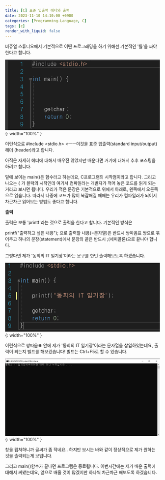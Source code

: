 ```yaml
---
title: [C] 표준 입출력 헤더와 출력
date: 2023-11-10 14:10:00 +0900
categories: [Programming-Language, C]
tags: [c]
render_with_liquid: false
---
```


비쥬얼 스튜디오에서 기본적으로 어떤 프로그래밍을 하기 위해선 기본적인 '틀'을 짜야한다고 합니다.

![Desktop View](/assets/img/Programming-Language/C/Common-IO-Header/1.png){: width="100%" }

이런식으로 #include <stdio.h> <ㅡㅡ이것을 표준 입출력(standard input/output) 헤더 (header)라고 합니다.

아직은 자세히 헤더에 대해서 배우진 않았지만 배운다면 거기에 대해서 추후 포스팅을 하려고 합니다.

밑에 보이는 main()은 함수라고 하는데요, C프로그램의 시작점이라고 합니다. 그리고 나오는 { 가 블럭의 시작인데 여기서 컴파일러는 개발자가 적어 놓은 코드를 읽게 되는거라고 보시면 됩니다. 우리가 적은 문장은 기본적으로 위에서 아래로, 왼쪽에서 오른쪽으로 읽습니다. 따라서 나중에 코드가 많이 복잡해질 때에는 우리가 컴파일러가 되어서 차근차근 읽어보는 방법도 좋다고 합니다.

**출력**

출력은 보통 'printf'라는 것으로 출력을 한다고 합니다. 기본적인 방식은

printf("출력하고 싶은 내용"); 으로 출력할 내용(=문자열)은 반드시 쌍따옴표 쌍으로 묶어주고 하나의 문장(statement)에서 문장의 끝은 반드시 ;(세미콜론)으로 끝나야 합니다.

그렇다면 제가 '동희의 IT 일기장'이라는 문구를 한번 출력해보도록 하겠습니다.

![Desktop View](/assets/img/Programming-Language/C/Common-IO-Header/2.png){: width="100%" }

이런식으로 쌍따옴표 안에 제가 '동희의 IT 일기장'이라는 문자열을 삽입하였는데요, 출력이 되는지 빌드를 해보겠습니다! 빌드는 Ctrl+F5로 할 수 있습니다.

![Desktop View](/assets/img/Programming-Language/C/Common-IO-Header/3.png){: width="100%" }

창을 캡쳐하니까 글씨가 좀 작네요.. 하지만 보시는 바와 같이 정상적으로 제가 원하는 것을 출력되는게 보입니다.

그리고 main()함수가 끝나면 프로그램은 종료됩니다. 이번시간에는 제가 배운 출력에 대해서 써봤는데요, 앞으로 배울 것이 많겠지만 하나씩 차근차근 해보도록 하겠습니다.
